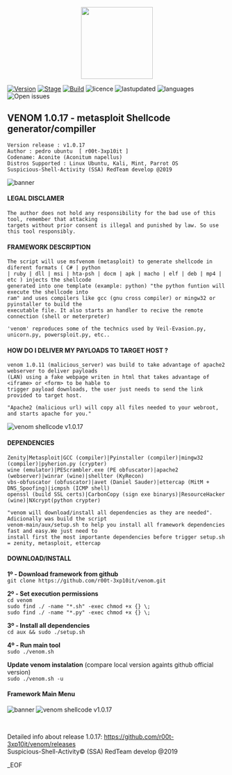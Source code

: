 <p align="center">
  <a href="https://github.com/r00t-3xp10it//github-readme-stats">
    <img
      align="center"
      height="165"
      src="https://github-readme-stats.vercel.app/api?username=r00t-3xp10it&count_private=true&show_icons=true&custom_title=Github%20Status&hide=issues&theme=radical"
    />
  </a>
</p>

[![Version](https://img.shields.io/badge/VENOM-1.0.17-brightgreen.svg?maxAge=259200)]()
[![Stage](https://img.shields.io/badge/Release-Stable-brightgreen.svg)]()
[![Build](https://img.shields.io/badge/Supported_OS-Linux-orange.svg)]()
![licence](https://img.shields.io/badge/license-GPLv3-brightgreen.svg)
![lastupdated](https://img.shields.io/aur/last-modified/venom)
![languages](https://img.shields.io/github/languages/count/r00t-3xp10it/venom)
![Open issues](https://img.shields.io/github/issues/r00t-3xp10it/venom?color=red&label=open%20issues)



## VENOM 1.0.17 - metasploit Shellcode generator/compiller
    Version release : v1.0.17
    Author : pedro ubuntu  [ r00t-3xp10it ]
    Codename: Aconite (Aconitum napellus)
    Distros Supported : Linux Ubuntu, Kali, Mint, Parrot OS
    Suspicious-Shell-Activity (SSA) RedTeam develop @2019

![banner](https://user-images.githubusercontent.com/23490060/71019038-8cd1fa80-20f1-11ea-9cb3-795020d24481.png)


#### LEGAL DISCLAMER
    The author does not hold any responsibility for the bad use of this tool, remember that attacking
    targets without prior consent is illegal and punished by law. So use this tool responsibly.



#### FRAMEWORK DESCRIPTION
    The script will use msfvenom (metasploit) to generate shellcode in diferent formats ( C# | python
    | ruby | dll | msi | hta-psh | docm | apk | macho | elf | deb | mp4 | etc ) injects the shellcode
    generated into one template (example: python) "the python funtion will execute the shellcode into
    ram" and uses compilers like gcc (gnu cross compiler) or mingw32 or pyinstaller to build the
    executable file. It also starts an handler to recive the remote connection (shell or meterpreter)

    'venom' reproduces some of the technics used by Veil-Evasion.py, unicorn.py, powersploit.py, etc..


#### HOW DO I DELIVER MY PAYLOADS TO TARGET HOST ?
    venom 1.0.11 (malicious_server) was build to take advantage of apache2 webserver to deliver payloads
    (LAN) using a fake webpage writen in html that takes advantage of <iframe> or <form> to be hable to
    trigger payload downloads, the user just needs to send the link provided to target host.

    "Apache2 (malicious url) will copy all files needed to your webroot, and starts apache for you."

![venom shellcode v1.0.17](http://i.cubeupload.com/nvmSq3.png)


#### DEPENDENCIES
    Zenity|Metasploit|GCC (compiler)|Pyinstaller (compiler)|mingw32 (compiler)|pyherion.py (crypter)
    wine (emulator)|PEScrambler.exe (PE obfuscator)|apache2 (webserver)|winrar (wine)|shellter (KyRecon)
    vbs-obfuscator (obfuscator)|avet (Daniel Sauder)|ettercap (MitM + DNS_Spoofing)|icmpsh (ICMP shell)
    openssl (build SSL certs)|CarbonCopy (sign exe binarys)|ResourceHacker (wine)|NXcrypt(python crypter)

    "venom will download/install all dependencies as they are needed". Adicionally was build the script
    venom-main/aux/setup.sh to help you install all framework dependencies fast and easy.We just need to
    install first the most importante dependencies before trigger setup.sh = zenity, metasploit, ettercap


#### DOWNLOAD/INSTALL

**1º - Download framework from github**<br />
`git clone https://github.com/r00t-3xp10it/venom.git`

**2º - Set execution permissions**<br />
`cd venom`<br />
`sudo find ./ -name "*.sh" -exec chmod +x {} \;`<br />
`sudo find ./ -name "*.py" -exec chmod +x {} \;`<br />

**3º - Install all dependencies**<br />
`cd aux && sudo ./setup.sh`

**4º - Run main tool**<br />
`sudo ./venom.sh`

**Update venom instalation** (compare local version againts github official version)<br />
`sudo ./venom.sh -u`


#### Framework Main Menu
![banner](https://user-images.githubusercontent.com/23490060/71019038-8cd1fa80-20f1-11ea-9cb3-795020d24481.png)
![venom shellcode v1.0.17](http://i.cubeupload.com/cVldOV.png)


<br />

Detailed info about release 1.0.17: https://github.com/r00t-3xp10it/venom/releases<br />
Suspicious-Shell-Activity© (SSA) RedTeam develop @2019

_EOF




